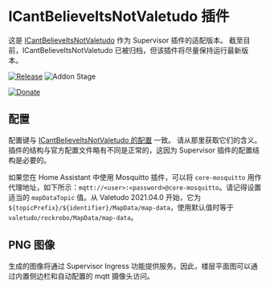 # ICantBelieveItsNotValetudo 插件

这是 [ICantBelieveItsNotValetudo](https://github.com/Hypfer/ICantBelieveItsNotValetudo) 作为 Supervisor 插件的适配版本。
截至目前，ICantBelieveItsNotValetudo 已被归档，但该插件将尽量保持运行最新版本。

[![Release][release-badge]][release]
![Addon Stage][stage-badge]

[![Donate][donation-badge]][donation-url]

## 配置

配置键与 [ICantBelieveItsNotValetudo 的配置](https://github.com/Hypfer/ICantBelieveItsNotValetudo/blob/main/README.md) 一致。
请从那里获取它们的含义。
插件的结构与官方配置文件略有不同是正常的，这因为 Supervisor 插件的配置结构是必要的。

如果您在 Home Assistant 中使用 Mosquitto 插件，可以将 `core-mosquitto` 用作代理地址，如下所示：`mqtt://<user>:<password>@core-mosquitto`。请记得设置适当的 `mapDataTopic` 值。从 Valetudo 2021.04.0 开始，它为 `${topicPrefix}/${identifier}/MapData/map-data`，使用默认值时等于 `valetudo/rockrobo/MapData/map-data`。

## PNG 图像

生成的图像将通过 Supervisor Ingress 功能提供服务。因此，楼层平面图可以通过内置侧边栏和自动配置的 mqtt 摄像头访问。

[stage-badge]: https://img.shields.io/badge/Addon%20stage-stable-green.svg

[release-badge]: https://img.shields.io/badge/version-v4.1.0-blue.svg
[release]: https://github.com/Poeschl-HomeAssistant-Addons/icantbelieveitsnotvaletudo/tree/v4.1.0

[donation-badge]: https://img.shields.io/badge/Buy%20me%20a%20coffee-%23d32f2f?logo=buy-me-a-coffee&style=for-the-badge&logoColor=white
[donation-url]: https://www.buymeacoffee.com/Poeschl